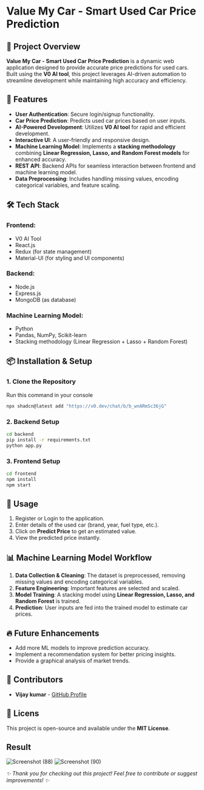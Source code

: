 # Value My Car - Smart Used Car Price Prediction

## 📌 Project Overview
**Value My Car - Smart Used Car Price Prediction** is a dynamic web application designed to provide accurate price predictions for used cars. Built using the **V0 AI tool**, this project leverages AI-driven automation to streamline development while maintaining high accuracy and efficiency.

## 🚀 Features
- **User Authentication**: Secure login/signup functionality.
- **Car Price Prediction**: Predicts used car prices based on user inputs.
- **AI-Powered Development**: Utilizes **V0 AI tool** for rapid and efficient development.
- **Interactive UI**: A user-friendly and responsive design.
- **Machine Learning Model**: Implements a **stacking methodology** combining **Linear Regression, Lasso, and Random Forest models** for enhanced accuracy.
- **REST API**: Backend APIs for seamless interaction between frontend and machine learning model.
- **Data Preprocessing**: Includes handling missing values, encoding categorical variables, and feature scaling.

## 🛠 Tech Stack
### **Frontend:**
- V0 AI Tool
- React.js
- Redux (for state management)
- Material-UI (for styling and UI components)

### **Backend:**
- Node.js
- Express.js
- MongoDB (as database)

### **Machine Learning Model:**
- Python
- Pandas, NumPy, Scikit-learn
- Stacking methodology (Linear Regression + Lasso + Random Forest)



## 📦 Installation & Setup
### **1. Clone the Repository**
Run this command in your console 
```bash
npx shadcn@latest add "https://v0.dev/chat/b/b_wnARmSc36jG"
```

### **2. Backend Setup**
```bash
cd backend
pip install -r requirements.txt
python app.py
```

### **3. Frontend Setup**
```bash
cd frontend
npm install
npm start
```

## 🎯 Usage
1. Register or Login to the application.
2. Enter details of the used car (brand, year, fuel type, etc.).
3. Click on **Predict Price** to get an estimated value.
4. View the predicted price instantly.

## 📊 Machine Learning Model Workflow
1. **Data Collection & Cleaning**: The dataset is preprocessed, removing missing values and encoding categorical variables.
2. **Feature Engineering**: Important features are selected and scaled.
3. **Model Training**: A stacking model using **Linear Regression, Lasso, and Random Forest** is trained.
4. **Prediction**: User inputs are fed into the trained model to estimate car prices.

## 🔥 Future Enhancements
- Add more ML models to improve prediction accuracy.
- Implement a recommendation system for better pricing insights.
- Provide a graphical analysis of market trends.

## 🤝 Contributors
- **Vijay kumar** - [GitHub Profile](https://github.com/vakitivijay/)
## 📜 Licens
This project is open-source and available under the **MIT License**.


## Result 
![Screenshot (88)](https://github.com/user-attachments/assets/589f59eb-b6d3-4b71-bc1f-29b056cadb62)
![Screenshot (90)](https://github.com/user-attachments/assets/ef7601e0-57f5-428a-8c11-9c19af0d2323)

_✨ Thank you for checking out this project! Feel free to contribute or suggest improvements! ✨_

